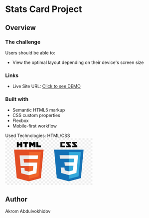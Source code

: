 # Stats Card Project

## Overview

### The challenge

Users should be able to:

- View the optimal layout depending on their device's screen size

<!--
### GIF

<img src="./images/gif.gif" width="600" height="400" />
-->

### Links

- Live Site URL: [Click to see DEMO](https://stats-cards.netlify.app/)

### Built with

- Semantic HTML5 markup
- CSS custom properties
- Flexbox
- Mobile-first workflow

Used Technologies: HTML/CSS <br>
<img src="./images/image.jpg" width="280" height="150" />
## Author

Akrom Abdulvokhidov



